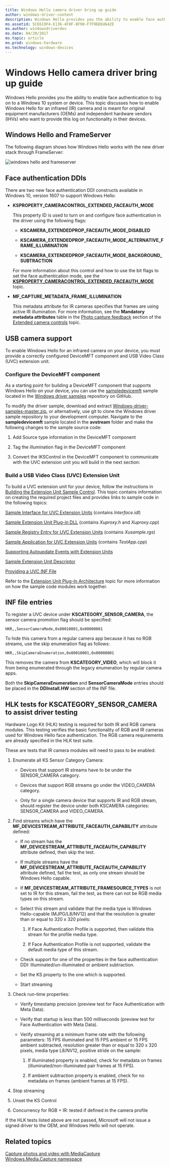 ```yaml
---
title: Windows Hello camera driver bring up guide
author: windows-driver-content
description: Windows Hello provides you the ability to enable face authentication to log on to a Windows 10 system or device.
ms.assetid: 5CE619F4-E136-4F8F-8F90-F7F96DE4642E
ms.author: windowsdriverdev
ms.date: 04/20/2017
ms.topic: article
ms.prod: windows-hardware
ms.technology: windows-devices
---
```


# Windows Hello camera driver bring up guide


Windows Hello provides you the ability to enable face authentication to log on to a Windows 10 system or device. This topic discusses how to enable Windows Hello for an infrared (IR) camera and is meant for original equipment manufacturers (OEMs) and independent hardware vendors (IHVs) who want to provide this log on functionality in their devices.

## Windows Hello and FrameServer


The following diagram shows how Windows Hello works with the new driver stack through FrameServer:

![windows hello and frameserver](images/windows-hello-device-model.png)

## <a href="" id="face-authentication--ddis"></a>Face authentication DDIs


There are two new face authentication DDI constructs available in Windows 10, version 1607 to support Windows Hello:

-   **KSPROPERTY\_CAMERACONTROL\_EXTENDED\_FACEAUTH\_MODE**

    This property ID is used to turn on and configure face authentication in the driver using the following flags:

    -   **KSCAMERA\_EXTENDEDPROP\_FACEAUTH\_MODE\_DISABLED**

    -   **KSCAMERA\_EXTENDEDPROP\_FACEAUTH\_MODE\_ALTERNATIVE\_FRAME\_ILLUMINATION**

    -   **KSCAMERA\_EXTENDEDPROP\_FACEAUTH\_MODE\_BACKGROUND\_SUBTRACTION**

    For more information about this control and how to use the bit flags to set the face authentication mode, see the [**KSPROPERTY\_CAMERACONTROL\_EXTENDED\_FACEAUTH\_MODE**](https://msdn.microsoft.com/library/windows/hardware/mt742028) topic.

-   **MF\_CAPTURE\_METADATA\_FRAME\_ILLUMINATION**

    This metadata attribute for IR cameras specifies that frames are using active IR illumination. For more information, see the **Mandatory metadata attributes** table in the [Photo capture feedback](standardized-extended-controls-.md#photo-capture-feedback-applied-device-settings) section of the [Extended camera controls](standardized-extended-controls-.md) topic.

## USB camera support


To enable Windows Hello for an infrared camera on your device, you must provide a correctly configured DeviceMFT component and USB Video Class (UVC) extension unit.

### Configure the DeviceMFT component

As a starting point for building a DeviceMFT component that supports Windows Hello on your device, you can use the [sampledevicemft](https://github.com/Microsoft/Windows-driver-samples/tree/master/avstream/sampledevicemft) sample located in the [Windows driver samples](https://github.com/Microsoft/Windows-driver-samples) repository on GitHub.

To modify the driver sample, download and extract [Windows-driver-samples-master.zip](https://github.com/Microsoft/Windows-driver-samples/archive/master.zip), or alternatively, use git to clone the Windows driver sample repository to your development computer. Navigate to the **sampledevicemft** sample located in the **avstream** folder and make the following changes to the sample source code:

1.  Add Source type information in the DeviceMFT component

2.  Tag the illumination flag in the DeviceMFT component

3.  Convert the IKSControl in the DeviceMFT component to communicate with the UVC extension unit you will build in the next section:

### Build a USB Video Class (UVC) Extension Unit

To build a UVC extension unit for your device, follow the instructions in [Building the Extension Unit Sample Control](building-the-extension-unit-sample-control.md). This topic contains information on creating the required project files and provides links to sample code in the following topics:

[Sample Interface for UVC Extension Units](sample-interface-for-uvc-extension-units.md) (contains *Interface.idl*)

[Sample Extension Unit Plug-in DLL](sample-extension-unit-plug-in-dll.md) (contains *Xuproxy.h* and *Xuproxy.cpp*)

[Sample Registry Entry for UVC Extension Units](sample-registry-entry-for-uvc-extension-units.md) (contains *Xusample.rgs*)

[Sample Application for UVC Extension Units](sample-application-for-uvc-extension-units.md) (contains *TestApp.cpp*)

[Supporting Autoupdate Events with Extension Units](supporting-autoupdate-events-with-extension-units.md)

[Sample Extension Unit Descriptor](sample-extension-unit-descriptor.md)

[Providing a UVC INF File](providing-a-uvc-inf-file.md)

Refer to the [Extension Unit Plug-In Architecture](extension-unit-plug-in-architecture.md) topic for more information on how the sample code modules work together.

## INF file entries


To register a UVC device under **KSCATEGORY\_SENSOR\_CAMERA**, the sensor camera promotion flag should be specified:

```
HKR,,SensorCameraMode,0x00010001,0x00000001
```

To hide this camera from a regular camera app because it has no RGB streams, use the skip enumeration flag as follows:

```
HKR,,SkipCameraEnumeration,0x00010001,0x00000001
```

This removes the camera from **KSCATEGORY\_VIDEO**, which will block it from being enumerated through the legacy enumeration by regular camera apps.

Both the **SkipCameraEnumeration** and **SensorCameraMode** entries should be placed in the **DDInstall.HW** section of the INF file.

## <a href="" id="hlk-tests-for-kscategory-sensor-camera-to-assist-driver-testing"></a>HLK tests for KSCATEGORY\_SENSOR\_CAMERA to assist driver testing


Hardware Logo Kit (HLK) testing is required for both IR and RGB camera modules. This testing verifies the basic functionality of RGB and IR cameras used for Windows Hello face authentication. The RGB camera requirements are already specified in the HLK test suite.

These are tests that IR camera modules will need to pass to be enabled:

1.  Enumerate all KS Sensor Category Camera:

    -   Devices that support IR streams have to be under the SENSOR\_CAMERA category.

    -   Devices that support RGB streams go under the VIDEO\_CAMERA category.

    -   Only for a single camera device that supports IR and RGB stream, should register the device under both KSCAMERA categories: SENSOR\_CAMERA and VIDEO\_CAMERA.

2.  Find streams which have the **MF\_DEVICESTREAM\_ATTRIBUTE\_FACEAUTH\_CAPABILITY** attribute defined:

    -   If no stream has the **MF\_DEVICESTREAM\_ATTRIBUTE\_FACEAUTH\_CAPABILITY** attribute defined, then skip the test.

    -   If multiple streams have the **MF\_DEVICESTREAM\_ATTRIBUTE\_FACEAUTH\_CAPABILITY** attribute defined, fail the test, as only one stream should be Windows Hello capable.

    -   If **MF\_DEVICESTREAM\_ATTRIBUTE\_FRAMESOURCE\_TYPES** is not set to IR for this stream, fail the test, as there can not be RGB media types on this stream.

    -   Select this stream and validate that the media type is Windows Hello-capable (MJPG/L8/NV12) and that the resolution is greater than or equal to 320 x 320 pixels:

        1.  If Face Authentication Profile is supported, then validate this stream for the profile media type.

        2.  If Face Authentication Profile is not supported, validate the default media type of this stream.

    -   Check support for one of the properties in the face authentication DDI: Illuminated/un-illuminated or ambient subtraction.

    -   Set the KS property to the one which is supported.

    -   Start streaming

3.  Check run-time properties:

    -   Verify timestamp precision (preview test for Face Authentication with Meta Data).

    -   Verify that startup is less than 500 milliseconds (preview test for Face Authentication with Meta Data).

    -   Verify streaming at a minimum frame rate with the following parameters: 15 FPS illuminated and 15 FPS ambient or 15 FPS ambient subtracted, resolution greater than or equal to 320 x 320 pixels, media type L8/NV12, positive stride on the sample:

        1.  If illuminated property is enabled, check for metadata on frames (illuminated/non-illuminated pair frames at 15 FPS).

        2.  If ambient subtraction property is enabled, check for no metadata on frames (ambient frames at 15 FPS).

4.  Stop streaming

5.  Unset the KS Control

6.  Concurrency for RGB + IR: tested if defined in the camera profile

If the HLK tests listed above are not passed, Microsoft will not issue a signed driver to the OEM, and Windows Hello will not operate.

## Related topics
[Capture photos and video with MediaCapture](https://msdn.microsoft.com/windows/uwp/audio-video-camera/capture-photos-and-video-with-mediacapture)  
[Windows.Media.Capture namespace](https://msdn.microsoft.com/library/windows/apps/windows.media.capture.aspx)  



